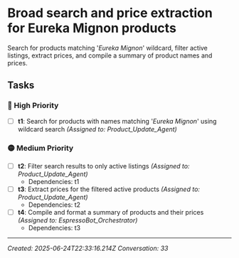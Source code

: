 # Broad search and price extraction for Eureka Mignon products

Search for products matching '*Eureka Mignon*' wildcard, filter active listings, extract prices, and compile a summary of product names and prices.

## Tasks

### 🔴 High Priority

- [ ] **t1**: Search for products with names matching '*Eureka Mignon*' using wildcard search _(Assigned to: Product_Update_Agent)_

### 🟡 Medium Priority

- [ ] **t2**: Filter search results to only active listings _(Assigned to: Product_Update_Agent)_
  - Dependencies: t1
- [ ] **t3**: Extract prices for the filtered active products _(Assigned to: Product_Update_Agent)_
  - Dependencies: t2
- [ ] **t4**: Compile and format a summary of products and their prices _(Assigned to: EspressoBot_Orchestrator)_
  - Dependencies: t3


---
_Created: 2025-06-24T22:33:16.214Z_
_Conversation: 33_
